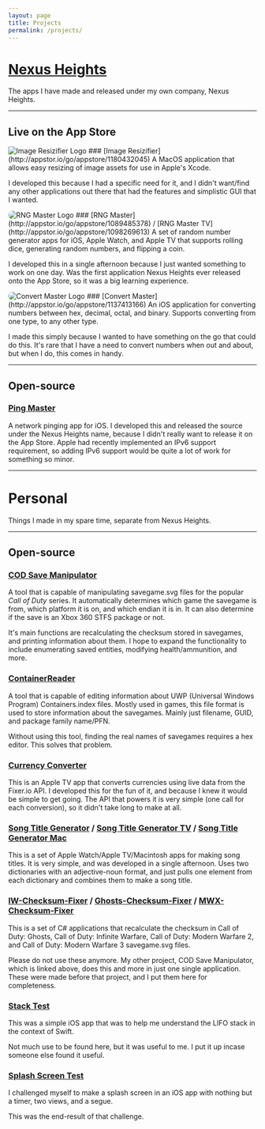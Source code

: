 ```yaml
---
layout: page
title: Projects
permalink: /projects/
---
```


# [Nexus Heights](http://nexusheights.org) 
The apps I have made and released under my own company, Nexus Heights.

***

## Live on the App Store
<img src="{{ site.baseurl }}/images/image_resizifier_logo.png" alt="Image Resizifier Logo" />
### [Image Resizifier](http://appstor.io/go/appstore/1180432045)
A MacOS application that allows easy resizing of image assets for use in Apple's Xcode.

I developed this because I had a specific need for it, and I didn't want/find any other applications out there that had the features and simplistic GUI that I wanted.

<img src="{{ site.baseurl }}/images/rng_master_logo.jpg" alt="RNG Master Logo" style="border-radius: 50px;"/>
### [RNG Master](http://appstor.io/go/appstore/1089485378) / [RNG Master TV](http://appstor.io/go/appstore/1098269613)
A set of random number generator apps for iOS, Apple Watch, and Apple TV that supports rolling dice, generating random numbers, and flipping a coin.

I developed this in a single afternoon because I just wanted something to work on one day. Was the first application Nexus Heights ever released onto the App Store, so it was a big learning experience.

<img src="{{ site.baseurl }}/images/convert_master_logo.jpg" alt="Convert Master Logo" style="border-radius: 50px;"/>
### [Convert Master](http://appstor.io/go/appstore/1137413166)
An iOS application for converting numbers between hex, decimal, octal, and binary. Supports converting from one type, to any other type.

I made this simply because I wanted to have something on the go that could do this. It's rare that I have a need to convert numbers when out and about, but when I do, this comes in handy.

***

## Open-source

### [Ping Master](https://github.com/NexusHeights/Ping-Master)
A network pinging app for iOS. I developed this and released the source under the Nexus Heights name, because I didn't really want to release it on the App Store. Apple had recently implemented an IPv6 support requirement, so adding IPv6 support would be quite a lot of work for something so minor.

***

# Personal
Things I made in my spare time, separate from Nexus Heights.

***

## Open-source

### [COD Save Manipulator](http://github.com/HunterStanton/COD-Save-Manipulator)
A tool that is capable of manipulating savegame.svg files for the popular *Call of Duty* series. It automatically determines which game the savegame is from, which platform it is on, and which endian it is in. It can also determine if the save is an Xbox 360 STFS package or not.

It's main functions are recalculating the checksum stored in savegames, and printing information about them. I hope to expand the functionality to include enumerating saved entities, modifying health/ammunition, and more.

### [ContainerReader](http://github.com/HunterStanton/ContainerReader)
A tool that is capable of editing information about UWP (Universal Windows Program) Containers.index files. Mostly used in games, this file format is used to store information about the savegames. Mainly just filename, GUID, and package family name/PFN.

Without using this tool, finding the real names of savegames requires a hex editor. This solves that problem.

### [Currency Converter](https://github.com/HunterStanton/Currency-Converter)
This is an Apple TV app that converts currencies using live data from the Fixer.io API. I developed this for the fun of it, and because I knew it would be simple to get going. The API that powers it is very simple (one call for each conversion), so it didn't take long to make at all.

### [Song Title Generator](https://github.com/HunterStanton/Song-Title-Generator) / [Song Title Generator TV](https://github.com/HunterStanton/Song-Title-Generator-TV) / [Song Title Generator Mac](https://github.com/HunterStanton/Song-Title-Generator-Mac)
This is a set of Apple Watch/Apple TV/Macintosh apps for making song titles. It is very simple, and was developed in a single afternoon. Uses two dictionaries with an adjective-noun format, and just pulls one element from each dictionary and combines them to make a song title.

### [IW-Checksum-Fixer](https://github.com/HunterStanton/IW-Checksum-Fixer) / [Ghosts-Checksum-Fixer](https://github.com/HunterStanton/Ghosts-Checksum-Fixer) / [MWX-Checksum-Fixer](https://github.com/HunterStanton/MWX-Checksum-Fixer)
This is a set of C# applications that recalculate the checksum in Call of Duty: Ghosts, Call of Duty: Infinite Warfare, Call of Duty: Modern Warfare 2, and Call of Duty: Modern Warfare 3 savegame.svg files.

Please do not use these anymore. My other project, COD Save Manipulator, which is linked above, does this and more in just one single application. These were made before that project, and I put them here for completeness.

### [Stack Test](https://github.com/HunterStanton/Stack-Test)
This was a simple iOS app that was to help me understand the LIFO stack in the context of Swift. 

Not much use to be found here, but it was useful to me. I put it up incase someone else found it useful.

### [Splash Screen Test](https://github.com/HunterStanton/SplashScreenTest)
I challenged myself to make a splash screen in an iOS app with nothing but a timer, two views, and a segue.

This was the end-result of that challenge.
